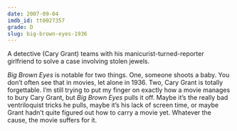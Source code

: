```yaml
---
date: 2007-09-04
imdb_id: tt0027357
grade: D
slug: big-brown-eyes-1936
---
```


A detective (Cary Grant) teams with his manicurist-turned-reporter girlfriend to solve a case involving stolen jewels.

_Big Brown Eyes_ is notable for two things. One, someone shoots a baby. You don’t often see that in movies, let alone in 1936. Two, Cary Grant is totally forgettable. I’m still trying to put my finger on exactly how a movie manages to bury Cary Grant, but _Big Brown Eyes_ pulls it off. Maybe it’s the really bad ventriloquist tricks he pulls, maybe it’s his lack of screen time, or maybe Grant hadn’t quite figured out how to carry a movie yet. Whatever the cause, the movie suffers for it.
